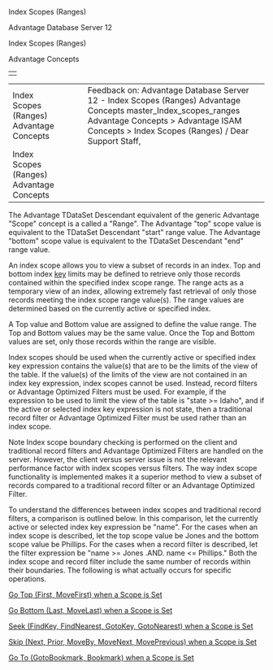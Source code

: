 Index Scopes (Ranges)




Advantage Database Server 12  

Index Scopes (Ranges)

Advantage Concepts

|  |
| --- |
|  |

|  |  |  |  |  |
| --- | --- | --- | --- | --- |
| Index Scopes (Ranges)  Advantage Concepts |  |  | Feedback on: Advantage Database Server 12 - Index Scopes (Ranges) Advantage Concepts master\_Index\_scopes\_ranges Advantage Concepts > Advantage ISAM Concepts > Index Scopes (Ranges) / Dear Support Staff, |  |
| Index Scopes (Ranges)  Advantage Concepts |  |  |  |  |

The Advantage TDataSet Descendant equivalent of the generic Advantage "Scope" concept is a called a "Range". The Advantage "top" scope value is equivalent to the TDataSet Descendant "start" range value. The Advantage "bottom" scope value is equivalent to the TDataSet Descendant "end" range value.

An index scope allows you to view a subset of records in an index. Top and bottom index [key](javascript:hhpopuplink.TextPopup(popid_44303104X,FontFace,-1,-1,-1,-1)) limits may be defined to retrieve only those records contained within the specified index scope range. The range acts as a temporary view of an index, allowing extremely fast retrieval of only those records meeting the index scope range value(s). The range values are determined based on the currently active or specified index.

A Top value and Bottom value are assigned to define the value range. The Top and Bottom values may be the same value. Once the Top and Bottom values are set, only those records within the range are visible.

Index scopes should be used when the currently active or specified index key expression contains the value(s) that are to be the limits of the view of the table. If the value(s) of the limits of the view are not contained in an index key expression, index scopes cannot be used. Instead, record filters or Advantage Optimized Filters must be used. For example, if the expression to be used to limit the view of the table is "state >= Idaho", and if the active or selected index key expression is not state, then a traditional record filter or Advantage Optimized Filter must be used rather than an index scope.

Note Index scope boundary checking is performed on the client and traditional record filters and Advantage Optimized Filters are handled on the server. However, the client versus server issue is not the relevant performance factor with index scopes versus filters. The way index scope functionality is implemented makes it a superior method to view a subset of records compared to a traditional record filter or an Advantage Optimized Filter.

To understand the differences between index scopes and traditional record filters, a comparison is outlined below. In this comparison, let the currently active or selected index key expression be "name". For the cases when an index scope is described, let the top scope value be Jones and the bottom scope value be Phillips. For the cases when a record filter is described, let the filter expression be "name >= Jones .AND. name <= Phillips." Both the index scope and record filter include the same number of records within their boundaries. The following is what actually occurs for specific operations.

[Go Top (First, MoveFirst) when a Scope is Set](master_go_top_index.htm)

[Go Bottom (Last, MoveLast) when a Scope is Set](master_go_bottom_index.htm)

[Seek (FindKey, FindNearest, GotoKey, GotoNearest) when a Scope is Set](master_seek_index.htm)

[Skip (Next, Prior, MoveBy, MoveNext, MovePrevious) when a Scope is Set](master_skip_index.htm)

[Go To (GotoBookmark, Bookmark) when a Scope is Set](master_go_to_index.htm)